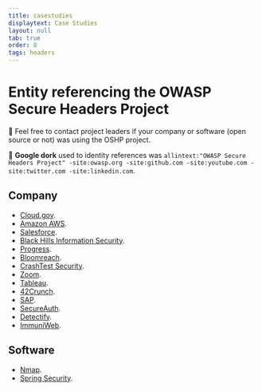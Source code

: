 ```yaml
---
title: casestudies
displaytext: Case Studies
layout: null
tab: true
order: 8
tags: headers
---
```


# Entity referencing the OWASP Secure Headers Project

📩 Feel free to contact project leaders if your company or software (open source or not) was using the OSHP project.

🔎 **Google dork** used to identity references was `allintext:"OWASP Secure Headers Project" -site:owasp.org -site:github.com -site:youtube.com -site:twitter.com -site:linkedin.com`.

## Company

* [Cloud.gov](https://cloud.gov/docs/management/headers/).
* [Amazon AWS](https://docs.aws.amazon.com/whitepapers/latest/secure-content-delivery-amazon-cloudfront/improving-security-by-enabling-security-specific-headers.html).
* [Salesforce](https://documentation.b2c.commercecloud.salesforce.com/DOC1/topic/com.demandware.dochelp/content/b2c_commerce/topics/b2c_security_best_practices/b2c_declarative_security_via_http_headers.html?resultof=%22%68%65%61%64%65%72%73%22%20%22%68%65%61%64%65%72%22%20).
* [Black Hills Information Security](https://www.blackhillsinfosec.com/fixing-content-security-policies-with-cloudflare-workers/).
* [Progress](https://www.progress.com/documentation/sitefinity-cms/110/predefined-security-headers-in-http-response).
* [Bloomreach](https://documentation.bloomreach.com/14/library/concepts/security/configure-security-response-headers.html).
* [CrashTest Security](https://crashtest-security.com/enable-security-headers/).
* [Zoom](https://marketplace.zoom.us/docs/zoom-apps/publishing-an-app/owasp/).
* [Tableau](https://help.tableau.com/current/server-linux/en-us/security_http_headers.htm).
* [42Crunch](https://docs.42crunch.com/latest/content/extras/protection_security_headers.htm).
* [SAP](https://help.sap.com/docs/SAP_UPSCALE_COMMERCE/4620dd88ff9047c89ffb7fa897207a46/30af09ca9e394505a85661fa530d1263.html).
* [SecureAuth](https://docs.secureauth.com/2104/en/identity-platform-http-security-header-best-practices.html).
* [Detectify](https://support.detectify.com/support/solutions/articles/48001048949-https-stripping).
* [ImmuniWeb](https://www.immuniweb.com/websec/about).

## Software

* [Nmap](https://github.com/nmap/nmap/blob/master/scripts/http-security-headers.nse).
* [Spring Security](https://docs.spring.io/spring-security/reference/features/exploits/headers.html).

